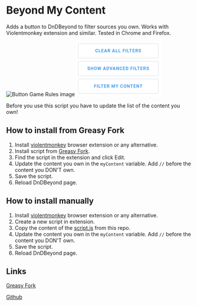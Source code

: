# Beyond My Content
Adds a button to DnDBeyond to filter sources you own. Works with Violentmonkey extension and similar. Tested in Chrome and Firefox.

![Button Game Rules image](https://raw.githubusercontent.com/petrgon/beyond-my-content/main/button.png)
![Button Encounter Builder image](https://raw.githubusercontent.com/petrgon/beyond-my-content/main/encounter-builder.png)

Before you use this script you have to update the list of the content you own!

## How to install from Greasy Fork
1. Install [violentmonkey](https://violentmonkey.github.io/) browser extension or any alternative.
2. Install script from [Greasy Fork](https://greasyfork.org/en/scripts/451010-beyond-my-content).
5. Find the script in the extension and click Edit.
6. Update the content you own in the `myContent` variable. Add `//` before the content you DON'T own.
7. Save the script.
8. Reload DnDBeyond page.

## How to install manually
1. Install [violentmonkey](https://violentmonkey.github.io/) browser extension or any alternative.
2. Create a new script in extension.
3. Copy the content of the [script.js](script.js) from this repo.
4. Update the content you own in the `myContent` variable. Add `//` before the content you DON'T own.
5. Save the script.
6. Reload DnDBeyond page.

## Links
[Greasy Fork](https://greasyfork.org/en/scripts/451010-beyond-my-content)

[Github](https://github.com/petrgon/beyond-my-content/)
